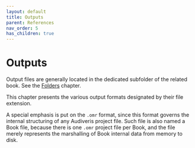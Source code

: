 ```yaml
---
layout: default
title: Outputs
parent: References
nav_order: 5
has_children: true
---
```

# Outputs

Output files are generally located in the dedicated subfolder of the related book.
See the [Folders](../folders/README) chapter.

This chapter presents the various output formats designated by their file extension.

A special emphasis is put on the `.omr` format, since this format governs the internal
structuring of any Audiveris project file.
Such file is also named a Book file, because there is one `.omr` project file per Book, and the
file merely represents the marshalling of Book internal data from memory to disk.
